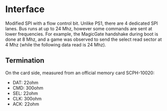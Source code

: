 # Interface

Modified SPI with a flow control bit. Unlike PS1, there are 4 dedicated SPI lanes. Bus runs at up to 24 Mhz, however some commands are sent at lower frequencies. For example, the MagicGate handshake during boot is done at 8 Mhz, and a game was observed to send the select read sector at 4 Mhz (while the following data read is 24 Mhz).

## Termination

On the card side, measured from an official memory card SCPH-10020:

* DAT: 22ohm
* CMD: 300ohm
* SEL: 22ohm
* CLK: 300ohm
* ACK: 22ohm
